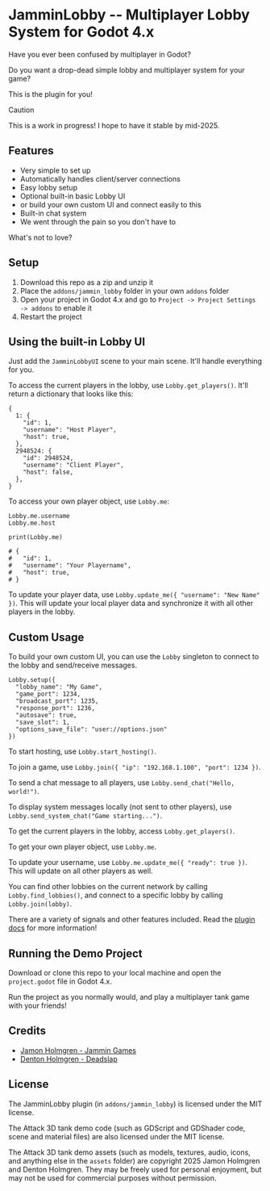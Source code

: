 # JamminLobby -- Multiplayer Lobby System for Godot 4.x

Have you ever been confused by multiplayer in Godot?

Do you want a drop-dead simple lobby and multiplayer system for your game?

This is the plugin for you!

> [!CAUTION]
> This is a work in progress! I hope to have it stable by mid-2025.

## Features

- Very simple to set up
- Automatically handles client/server connections
- Easy lobby setup
- Optional built-in basic Lobby UI
- or build your own custom UI and connect easily to this
- Built-in chat system
- We went through the pain so you don't have to

What's not to love?

## Setup

1. Download this repo as a zip and unzip it
2. Place the `addons/jammin_lobby` folder in your own `addons` folder
3. Open your project in Godot 4.x and go to `Project -> Project Settings -> addons` to enable it
4. Restart the project

## Using the built-in Lobby UI

Just add the `JamminLobbyUI` scene to your main scene. It'll handle everything for you.

To access the current players in the lobby, use `Lobby.get_players()`. It'll return a dictionary that looks like this:

```gdscript
{
  1: {
    "id": 1,
    "username": "Host Player",
    "host": true,
  },
  2948524: {
    "id": 2948524,
    "username": "Client Player",
    "host": false,
  },
}
```

To access your own player object, use `Lobby.me`:

```gdscript
Lobby.me.username
Lobby.me.host

print(Lobby.me)

# {
#   "id": 1,
#   "username": "Your Playername",
#   "host": true,
# }
```

To update your player data, use `Lobby.update_me({ "username": "New Name" })`. This will update your local player data and synchronize it with all other players in the lobby.

## Custom Usage

To build your own custom UI, you can use the `Lobby` singleton to connect to the lobby and send/receive messages.

```gdscript
Lobby.setup({
  "lobby_name": "My Game",
  "game_port": 1234,
  "broadcast_port": 1235,
  "response_port": 1236,
  "autosave": true,
  "save_slot": 1,
  "options_save_file": "user://options.json"
})
```

To start hosting, use `Lobby.start_hosting()`.

To join a game, use `Lobby.join({ "ip": "192.168.1.100", "port": 1234 })`.

To send a chat message to all players, use `Lobby.send_chat("Hello, world!")`.

To display system messages locally (not sent to other players), use `Lobby.send_system_chat("Game starting...")`.

To get the current players in the lobby, access `Lobby.get_players()`.

To get your own player object, use `Lobby.me`.

To update your username, use `Lobby.me.update_me({ "ready": true })`. This will update on all other players as well.

You can find other lobbies on the current network by calling `Lobby.find_lobbies()`, and connect to a specific lobby by calling `Lobby.join(lobby)`.

There are a variety of signals and other features included. Read the [plugin docs](addons/jammin_lobby/README.md) for more information!

## Running the Demo Project

Download or clone this repo to your local machine and open the `project.godot` file in Godot 4.x.

Run the project as you normally would, and play a multiplayer tank game with your friends!

## Credits

- [Jamon Holmgren - Jammin Games](https://github.com/jamonholmgren)
- [Denton Holmgren - Deadslap](https://github.com/dentonholmgren)

## License

The JamminLobby plugin (in `addons/jammin_lobby`) is licensed under the MIT license.

The Attack 3D tank demo code (such as GDScript and GDShader code, scene and material files) are also licensed under the MIT license.

The Attack 3D tank demo assets (such as models, textures, audio, icons, and anything else in the `assets` folder) are copyright 2025 Jamon Holmgren and Denton Holmgren. They may be freely used for personal enjoyment, but may not be used for commercial purposes without permission.
